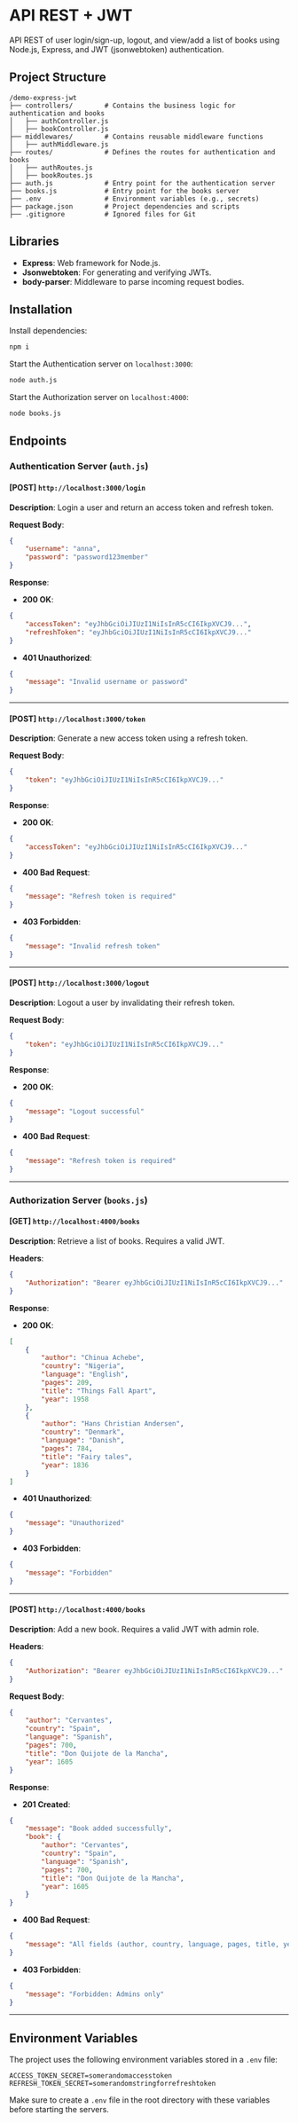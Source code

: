 # API REST + JWT

API REST of user login/sign-up, logout, and view/add a list of books using Node.js, Express, and JWT (jsonwebtoken) authentication.

## Project Structure

```
/demo-express-jwt
├── controllers/        # Contains the business logic for authentication and books
│   ├── authController.js
│   ├── bookController.js
├── middlewares/        # Contains reusable middleware functions
│   ├── authMiddleware.js
├── routes/             # Defines the routes for authentication and books
│   ├── authRoutes.js
│   ├── bookRoutes.js
├── auth.js             # Entry point for the authentication server
├── books.js            # Entry point for the books server
├── .env                # Environment variables (e.g., secrets)
├── package.json        # Project dependencies and scripts
├── .gitignore          # Ignored files for Git
```

## Libraries

- **Express**: Web framework for Node.js.
- **Jsonwebtoken**: For generating and verifying JWTs.
- **body-parser**: Middleware to parse incoming request bodies.

## Installation

Install dependencies:
```bash
npm i
```

Start the Authentication server on `localhost:3000`:
```bash
node auth.js
```

Start the Authorization server on `localhost:4000`:
```bash
node books.js
```

## Endpoints

### Authentication Server (`auth.js`)

#### [POST] `http://localhost:3000/login`
**Description**: Login a user and return an access token and refresh token.

**Request Body**:
```json
{
    "username": "anna",
    "password": "password123member"
}
```

**Response**:
- **200 OK**:
```json
{
    "accessToken": "eyJhbGciOiJIUzI1NiIsInR5cCI6IkpXVCJ9...",
    "refreshToken": "eyJhbGciOiJIUzI1NiIsInR5cCI6IkpXVCJ9..."
}
```
- **401 Unauthorized**:
```json
{
    "message": "Invalid username or password"
}
```

---

#### [POST] `http://localhost:3000/token`
**Description**: Generate a new access token using a refresh token.

**Request Body**:
```json
{
    "token": "eyJhbGciOiJIUzI1NiIsInR5cCI6IkpXVCJ9..."
}
```

**Response**:
- **200 OK**:
```json
{
    "accessToken": "eyJhbGciOiJIUzI1NiIsInR5cCI6IkpXVCJ9..."
}
```
- **400 Bad Request**:
```json
{
    "message": "Refresh token is required"
}
```
- **403 Forbidden**:
```json
{
    "message": "Invalid refresh token"
}
```

---

#### [POST] `http://localhost:3000/logout`
**Description**: Logout a user by invalidating their refresh token.

**Request Body**:
```json
{
    "token": "eyJhbGciOiJIUzI1NiIsInR5cCI6IkpXVCJ9..."
}
```

**Response**:
- **200 OK**:
```json
{
    "message": "Logout successful"
}
```
- **400 Bad Request**:
```json
{
    "message": "Refresh token is required"
}
```

---

### Authorization Server (`books.js`)

#### [GET] `http://localhost:4000/books`
**Description**: Retrieve a list of books. Requires a valid JWT.

**Headers**:
```json
{
    "Authorization": "Bearer eyJhbGciOiJIUzI1NiIsInR5cCI6IkpXVCJ9..."
}
```

**Response**:
- **200 OK**:
```json
[
    {
        "author": "Chinua Achebe",
        "country": "Nigeria",
        "language": "English",
        "pages": 209,
        "title": "Things Fall Apart",
        "year": 1958
    },
    {
        "author": "Hans Christian Andersen",
        "country": "Denmark",
        "language": "Danish",
        "pages": 784,
        "title": "Fairy tales",
        "year": 1836
    }
]
```
- **401 Unauthorized**:
```json
{
    "message": "Unauthorized"
}
```
- **403 Forbidden**:
```json
{
    "message": "Forbidden"
}
```

---

#### [POST] `http://localhost:4000/books`
**Description**: Add a new book. Requires a valid JWT with admin role.

**Headers**:
```json
{
    "Authorization": "Bearer eyJhbGciOiJIUzI1NiIsInR5cCI6IkpXVCJ9..."
}
```

**Request Body**:
```json
{
    "author": "Cervantes",
    "country": "Spain",
    "language": "Spanish",
    "pages": 700,
    "title": "Don Quijote de la Mancha",
    "year": 1605
}
```

**Response**:
- **201 Created**:
```json
{
    "message": "Book added successfully",
    "book": {
        "author": "Cervantes",
        "country": "Spain",
        "language": "Spanish",
        "pages": 700,
        "title": "Don Quijote de la Mancha",
        "year": 1605
    }
}
```
- **400 Bad Request**:
```json
{
    "message": "All fields (author, country, language, pages, title, year) are required"
}
```
- **403 Forbidden**:
```json
{
    "message": "Forbidden: Admins only"
}
```

---

## Environment Variables

The project uses the following environment variables stored in a `.env` file:
```plaintext
ACCESS_TOKEN_SECRET=somerandomaccesstoken
REFRESH_TOKEN_SECRET=somerandomstringforrefreshtoken
```

Make sure to create a `.env` file in the root directory with these variables before starting the servers.


